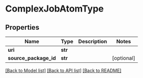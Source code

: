 # ComplexJobAtomType

## Properties
Name | Type | Description | Notes
------------ | ------------- | ------------- | -------------
**uri** | **str** |  | 
**source_package_id** | **str** |  | [optional] 

[[Back to Model list]](../README.md#documentation-for-models) [[Back to API list]](../README.md#documentation-for-api-endpoints) [[Back to README]](../README.md)


